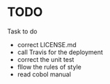 # TODO

Task to do

 * correct LICENSE.md
 * call Travis for the deployment
 * correct the unit test
 * fllow the rules of style
 * read cobol manual
